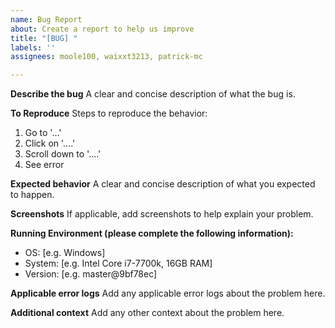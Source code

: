 ```yaml
---
name: Bug Report
about: Create a report to help us improve
title: "[BUG] "
labels: ''
assignees: moole100, waixxt3213, patrick-mc

---
```


**Describe the bug**
A clear and concise description of what the bug is.

**To Reproduce**
Steps to reproduce the behavior:
1. Go to '...'
2. Click on '....'
3. Scroll down to '....'
4. See error

**Expected behavior**
A clear and concise description of what you expected to happen.

**Screenshots**
If applicable, add screenshots to help explain your problem.

**Running Environment (please complete the following information):**
 - OS: [e.g. Windows]
 - System: [e.g. Intel Core i7-7700k, 16GB RAM]
 - Version: [e.g. master@9bf78ec]

**Applicable error logs**
Add any applicable error logs about the problem here.

**Additional context**
Add any other context about the problem here.

